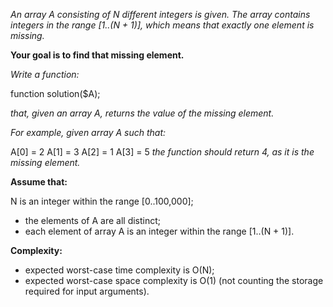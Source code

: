 _An array A consisting of N different integers is given. The array contains integers in the range [1..(N + 1)], which means that exactly one element is missing._

**Your goal is to find that missing element.**

_Write a function:_

function solution($A);

_that, given an array A, returns the value of the missing element._

_For example, given array A such that:_

  A[0] = 2
  A[1] = 3
  A[2] = 1
  A[3] = 5
_the function should return 4, as it is the missing element._

**Assume that:**

N is an integer within the range [0..100,000];
 - the elements of A are all distinct;
 - each element of array A is an integer within the range [1..(N + 1)].

**Complexity:**

 - expected worst-case time complexity is O(N);
 - expected worst-case space complexity is O(1) (not counting the storage required for input arguments).